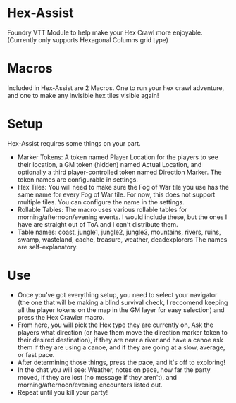 # Hex-Assist
Foundry VTT Module to help make your Hex Crawl more enjoyable. (Currently only supports Hexagonal Columns grid type)

# Macros
Included in Hex-Assist are 2 Macros. One to run your hex crawl adventure, and one to make any invisible hex tiles visible again!

# Setup
Hex-Assist requires some things on your part.
- Marker Tokens: A token named Player Location for the players to see their location, a GM token (hidden) named Actual Location, and optionally a third player-controlled token named Direction Marker. The token names are configurable in settings.
- Hex Tiles: You will need to make sure the Fog of War tile you use has the same name for every Fog of War tile. For now, this does not support multiple tiles. You can configure the name in the settings.
- Rollable Tables: The macro uses various rollable tables for morning/afternoon/evening events. I would include these, but the ones I have are straight out of ToA and I can't distribute them.
- Table names: coast, jungle1, jungle2, jungle3, mountains, rivers, ruins, swamp, wasteland, cache, treasure, weather, deadexplorers
The names are self-explanatory.

# Use
- Once you've got everything setup, you need to select your navigator (the one that will be making a blind survival check, I reccomend keeping all the player tokens on the map in the GM layer for easy selection) and press the Hex Crawler macro.
- From here, you will pick the Hex type they are currently on, Ask the players what direction (or have them move the direction marker token to their desired destination), if they are near a river and have a canoe ask them if they are using a canoe, and if they are going at a slow, average, or fast pace.
- After determining those things, press the pace, and it's off to exploring!
- In the chat you will see: Weather, notes on pace, how far the party moved, if they are lost (no message if they aren't), and morning/afternoon/evening encounters listed out.
- Repeat until you kill your party!